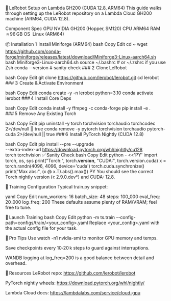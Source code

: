 🚀 LeRobot Setup on Lambda GH200 (CUDA 12.8, ARM64)
This guide walks through setting up the LeRobot repository on a Lambda Cloud GH200 machine (ARM64, CUDA 12.8).

Component	Spec
GPU	NVIDIA GH200 (Hopper, SM120)
CPU	ARM64
RAM	 ≈ 96 GB
OS	 Linux (ARM64)

📦 Installation
1  Install Miniforge (ARM64)
bash
Copy
Edit
cd ~
wget https://github.com/conda-forge/miniforge/releases/latest/download/Miniforge3-Linux-aarch64.sh
bash Miniforge3-Linux-aarch64.sh
source ~/.bashrc   # or ~/.zshrc if you use Zsh
conda --version    # sanity‑check
### 2  Clone LeRobot

bash
Copy
Edit
git clone https://github.com/lerobot/lerobot.git
cd lerobot
### 3  Create & Activate Environment

bash
Copy
Edit
conda create -y -n lerobot python=3.10
conda activate lerobot
### 4  Install Core Deps

bash
Copy
Edit
conda install -y ffmpeg -c conda-forge
pip install -e .
### 5  Remove Any Existing Torch

bash
Copy
Edit
pip uninstall -y torch torchvision torchaudio torchcodec 2>/dev/null || true
conda remove   -y pytorch torchvision torchaudio pytorch-cuda 2>/dev/null || true
### 6  Install PyTorch Nightly (CUDA 12.8)

bash
Copy
Edit
pip install --pre --upgrade \
  --extra-index-url https://download.pytorch.org/whl/nightly/cu128 \
  torch torchvision
✅ Sanity Check
bash
Copy
Edit
python - <<'PY'
import torch, os, sys
print("Torch:", torch.__version__, "CUDA:", torch.version.cuda)
x = torch.randn(4096, 4096, device='cuda')
torch.cuda.synchronize()
print("Max abs:", (x @ x.T).abs().max())
PY
You should see the correct Torch nightly version (≥ 2.9.0.dev*) and CUDA: 12.8.

🏁 Training Configuration
Typical train.py snippet:

yaml
Copy
Edit
num_workers: 16
batch_size: 48
steps: 100_000
eval_freq: 20_000
log_freq: 200
These defaults assume plenty of RAM/VRAM; feel free to tune.

🚀 Launch Training
bash
Copy
Edit
python -m ts.train --config-path=configs/train/<your_config>.yaml
Replace <your_config>.yaml with the actual config file for your task.

🧠 Pro Tips
Use watch -n1 nvidia-smi to monitor GPU memory and temps.

Save checkpoints every 10‑20 k steps to guard against interruptions.

WANDB logging at log_freq=200 is a good balance between detail and overhead.

🔗 Resources
LeRobot repo: https://github.com/lerobot/lerobot

PyTorch nightly wheels: https://download.pytorch.org/whl/nightly/

Lambda Cloud docs: https://lambdalabs.com/service/cloud-gpu
